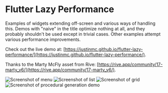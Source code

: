 # Flutter Lazy Performance

Examples of widgets extending off-screen and various ways of handling this.  Demos with "naive" in the title optimize nothing at all, and they probably shouldn't be used except in trivial cases. Other examples attempt various performance improvements.

Check out the live demo at: [https://justinmc.github.io/flutter-lazy-performance/](https://justinmc.github.io/flutter-lazy-performance/).

Thanks to the Marty McFly asset from Rive: [https://rive.app/community/17-marty_v6/](https://rive.app/community/17-marty_v6/).

![Screenshot of menu](https://raw.githubusercontent.com/justinmc/flutter-lazy-performance/main/assets/menu.png)
![Screenshot of list](https://raw.githubusercontent.com/justinmc/flutter-lazy-performance/main/assets/1d.png)
![Screenshot of grid](https://raw.githubusercontent.com/justinmc/flutter-lazy-performance/main/assets/2d.png)
![Screenshot of procedural generation demo](https://raw.githubusercontent.com/justinmc/flutter-lazy-performance/main/assets/proc_gen.png)
